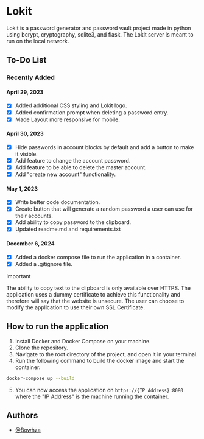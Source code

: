 # Lokit

Lokit is a password generator and password vault project made in python using bcrypt, cryptography, sqlite3, and flask. The Lokit server is meant to run on the local network.

## To-Do List

### Recently Added

#### April 29, 2023
- [x] Added additional CSS styling and Lokit logo.
- [x] Added confirmation prompt when deleting a password entry.
- [x] Made Layout more responsive for mobile.

#### April 30, 2023
- [x] Hide passwords in account blocks by default and add a button to make it visible.
- [x] Add feature to change the account password.
- [x] Add feature to be able to delete the master account.
- [x] Add "create new account" functionality.

#### May 1, 2023
- [x] Write better code documentation.
- [x] Create button that will generate a random password a user can use for their accounts.
- [x] Add ability to copy password to the clipboard.<br>
- [x] Updated readme.md and requirements.txt

#### December 6, 2024
- [x] Added a docker compose file to run the application in a container.
- [x] Added a .gitignore file.

> [!Important]
> The ability to copy text to the clipboard is only available over HTTPS. 
> The application uses a dummy certificate to achieve this functionality and therefore will say that the website is unsecure. 
> The user can choose to modify the application to use their own SSL Certificate.

## How to run the application

1. Install Docker and Docker Compose on your machine.
2. Clone the repository.
3. Navigate to the root directory of the project, and open it in your terminal.
4. Run the following command to build the docker image and start the container.
```bash
docker-compose up --build
```
5. You can now access the application on `https://{IP Address}:8080` where the "IP Address" is the machine running the container.

## Authors

- [@Bowhza](https://www.github.com/Bowhza)